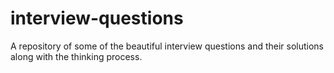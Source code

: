 # interview-questions
A repository of some of the beautiful interview questions and their solutions along with the thinking process.
